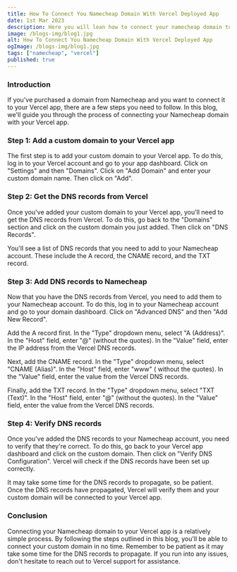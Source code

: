 ```yaml
---
title: How To Connect You Namecheap Domain With Vercel Deployed App
date: 1st Mar 2023
description: Here you will lean how to connect your namecheap domain to vercel deployed app.
image: /blogs-img/blog1.jpg
alt: How To Connect You Namecheap Domain With Vercel Deployed App
ogImage: /blogs-img/blog1.jpg
tags: ["namecheap", "vercel"]
published: true
---
```


### Introduction

If you've purchased a domain from Namecheap and you want to connect it to your Vercel app, there are a few steps you
need to follow. In this blog, we'll guide you through the process of connecting your Namecheap domain with your Vercel
app.

### Step 1: Add a custom domain to your Vercel app

The first step is to add your custom domain to your Vercel app. To do this, log in to your Vercel account and go to your
app dashboard. Click on "Settings" and then "Domains". Click on "Add Domain" and enter your custom domain name. Then
click on "Add".

### Step 2: Get the DNS records from Vercel

Once you've added your custom domain to your Vercel app, you'll need to get the DNS records from Vercel. To do this, go
back to the "Domains" section and click on the custom domain you just added. Then click on "DNS Records".

You'll see a list of DNS records that you need to add to your Namecheap account. These include the A record, the CNAME
record, and the TXT record.

### Step 3: Add DNS records to Namecheap

Now that you have the DNS records from Vercel, you need to add them to your Namecheap account. To do this, log in to
your Namecheap account and go to your domain dashboard. Click on "Advanced DNS" and then "Add New Record".

Add the A record first. In the "Type" dropdown menu, select "A (Address)". In the "Host" field, enter "@" (without the
quotes). In the "Value" field, enter the IP address from the Vercel DNS records.

Next, add the CNAME record. In the "Type" dropdown menu, select "CNAME (Alias)". In the "Host" field, enter "www" (
without the quotes). In the "Value" field, enter the value from the Vercel DNS records.

Finally, add the TXT record. In the "Type" dropdown menu, select "TXT (Text)". In the "Host" field, enter "@" (without
the quotes). In the "Value" field, enter the value from the Vercel DNS records.

### Step 4: Verify DNS records

Once you've added the DNS records to your Namecheap account, you need to verify that they're correct. To do this, go
back to your Vercel app dashboard and click on the custom domain. Then click on "Verify DNS Configuration". Vercel will
check if the DNS records have been set up correctly.

It may take some time for the DNS records to propagate, so be patient. Once the DNS records have propagated, Vercel will
verify them and your custom domain will be connected to your Vercel app.

### Conclusion

Connecting your Namecheap domain to your Vercel app is a relatively simple process. By following the steps outlined in
this blog, you'll be able to connect your custom domain in no time. Remember to be patient as it may take some time for
the DNS records to propagate. If you run into any issues, don't hesitate to reach out to Vercel support for assistance.

